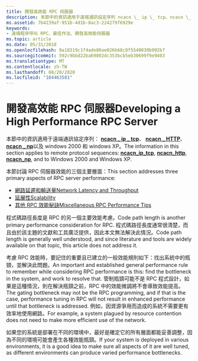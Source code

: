```yaml
---
title: 開發高效能 RPC 伺服器
description: 本節中的資訊適用于遠端通訊協定序列 ncacn \_ ip \_ tcp、ncacn \_ HTTP、Ncacn \_ np 以及 WINDOWS 2000 和 windows XP。
ms.assetid: 7b4239af-951b-4d1b-8ac3-224279f6929e
keywords:
- 遠端程序呼叫 RPC、最佳作法、開發高效能伺服器
ms.topic: article
ms.date: 05/31/2018
ms.openlocfilehash: 0a18319c1f4ade80ae026b68c8f5540030b992b7
ms.sourcegitcommit: 592c9bbd22ba69802dc353bcb5eb30699f9e9403
ms.translationtype: MT
ms.contentlocale: zh-TW
ms.lasthandoff: 08/20/2020
ms.locfileid: "104463581"
---
```

# <a name="developing-a-high-performance-rpc-server"></a><span data-ttu-id="ab7ad-104">開發高效能 RPC 伺服器</span><span class="sxs-lookup"><span data-stu-id="ab7ad-104">Developing a High Performance RPC Server</span></span>

<span data-ttu-id="ab7ad-105">本節中的資訊適用于遠端通訊協定序列： [**ncacn \_ ip \_ tcp**](/windows/desktop/Midl/ncacn-ip-tcp)、 [**ncacn \_ HTTP**](/windows/desktop/Midl/ncacn-http)、 [**ncacn \_ np**](/windows/desktop/Midl/ncacn-np)以及 windows 2000 和 windows XP。</span><span class="sxs-lookup"><span data-stu-id="ab7ad-105">The information in this section applies to remote protocol sequences: [**ncacn\_ip\_tcp**](/windows/desktop/Midl/ncacn-ip-tcp), [**ncacn\_http**](/windows/desktop/Midl/ncacn-http), [**ncacn\_np**](/windows/desktop/Midl/ncacn-np), and to Windows 2000 and Windows XP.</span></span>

<span data-ttu-id="ab7ad-106">本節討論 RPC 伺服器效能的三個主要層面：</span><span class="sxs-lookup"><span data-stu-id="ab7ad-106">This section addresses three primary aspects of RPC server performance:</span></span>

-   [<span data-ttu-id="ab7ad-107">網路延遲和輸送量</span><span class="sxs-lookup"><span data-stu-id="ab7ad-107">Network Latency and Throughput</span></span>](network-latency-and-throughput.md)
-   [<span data-ttu-id="ab7ad-108">延展性</span><span class="sxs-lookup"><span data-stu-id="ab7ad-108">Scalability</span></span>](scalability.md)
-   [<span data-ttu-id="ab7ad-109">其他 RPC 效能秘訣</span><span class="sxs-lookup"><span data-stu-id="ab7ad-109">Miscellaneous RPC Performance Tips</span></span>](miscellaneous-rpc-performance-tips.md)

<span data-ttu-id="ab7ad-110">程式碼路徑長度是 RPC 的另一個主要效能考慮。</span><span class="sxs-lookup"><span data-stu-id="ab7ad-110">Code path length is another primary performance consideration for RPC.</span></span> <span data-ttu-id="ab7ad-111">程式碼路徑長度通常很清楚，而且由於該主題的文獻和工具廣泛提供，因此本文無法解決此情況。</span><span class="sxs-lookup"><span data-stu-id="ab7ad-111">Code path length is generally well understood, and since literature and tools are widely available on that topic, this article does not address it.</span></span>

<span data-ttu-id="ab7ad-112">考慮 RPC 效能時，要記住的重要且已建立的一般效能規則如下：找出系統中的瓶頸，並解決此問題。</span><span class="sxs-lookup"><span data-stu-id="ab7ad-112">An important and established general performance rule to remember while considering RPC performance is this: find the bottleneck in the system, and work to resolve that.</span></span> <span data-ttu-id="ab7ad-113">管制瓶頸可能不是 RPC 程式設計，如果是這種情況，則在解決瓶頸之前，RPC 中的效能微調將不會導致效能提高。</span><span class="sxs-lookup"><span data-stu-id="ab7ad-113">The gating bottleneck may not be the RPC programming, and if that is the case, performance tuning in RPC will not result in enhanced performance until that bottleneck is addressed.</span></span> <span data-ttu-id="ab7ad-114">例如，因資源爭用而造成的系統不需要更有效率地使用網路。</span><span class="sxs-lookup"><span data-stu-id="ab7ad-114">For example, a system plagued by resource contention does not need to make more efficient use of the network.</span></span>

<span data-ttu-id="ab7ad-115">如果您的系統是部署在不同的環境中，最好是確定它的所有層面都能妥善調整，因為不同的環境可能會產生各種效能瓶頸。</span><span class="sxs-lookup"><span data-stu-id="ab7ad-115">If your system is deployed in various environments, it is a good idea to make sure all aspects of it are well tuned, as different environments can produce varied performance bottlenecks.</span></span>

 

 